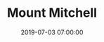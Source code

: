 ---
layout: highpoint
title: Mount Mitchell
location: North Carolina
state: NC
category: highpoints
tag: Highpoints
tagline: 6,683 feet
name: north_carolina_highpoint
files: 15
thumbnail: 5
date: 2019-07-03 07:00:00
---